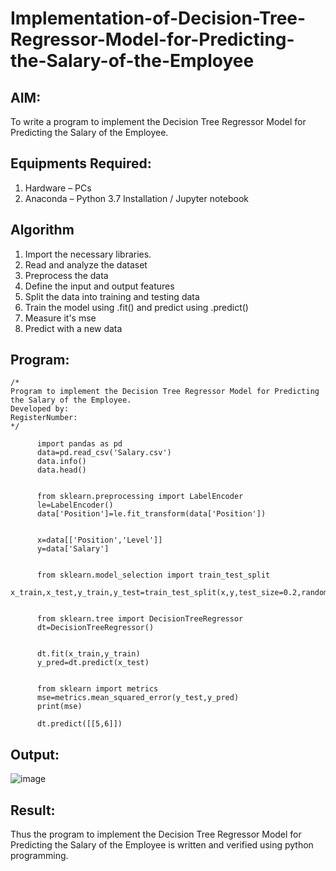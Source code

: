 # Implementation-of-Decision-Tree-Regressor-Model-for-Predicting-the-Salary-of-the-Employee

## AIM:
To write a program to implement the Decision Tree Regressor Model for Predicting the Salary of the Employee.

## Equipments Required:
1. Hardware – PCs
2. Anaconda – Python 3.7 Installation / Jupyter notebook

## Algorithm
1. Import the necessary libraries.
2. Read and analyze the dataset
3. Preprocess the data
4. Define the input and output features
5. Split the data into training and testing data
6. Train the model using .fit() and predict using .predict()
7. Measure it's mse
8. Predict with a new data

## Program:
```
/*
Program to implement the Decision Tree Regressor Model for Predicting the Salary of the Employee.
Developed by: 
RegisterNumber:  
*/

      import pandas as pd
      data=pd.read_csv('Salary.csv')
      data.info()
      data.head()
      
      
      from sklearn.preprocessing import LabelEncoder
      le=LabelEncoder()
      data['Position']=le.fit_transform(data['Position'])
      
      
      x=data[['Position','Level']]
      y=data['Salary']
      
      
      from sklearn.model_selection import train_test_split
      x_train,x_test,y_train,y_test=train_test_split(x,y,test_size=0.2,random_state=2)
      
      
      from sklearn.tree import DecisionTreeRegressor
      dt=DecisionTreeRegressor()
      
      
      dt.fit(x_train,y_train)
      y_pred=dt.predict(x_test)
      
      
      from sklearn import metrics
      mse=metrics.mean_squared_error(y_test,y_pred)
      print(mse)
      
      dt.predict([[5,6]])
```

## Output:
![image](https://github.com/user-attachments/assets/42d6906f-ce06-448d-839f-fa11d606d62a)



## Result:
Thus the program to implement the Decision Tree Regressor Model for Predicting the Salary of the Employee is written and verified using python programming.
